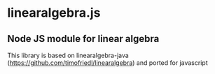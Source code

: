 # linearalgebra.js
## Node JS module for linear algebra
This library is based on linearalgebra-java (https://github.com/timofriedl/linearalgebra) and ported for javascript
